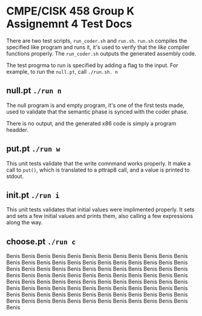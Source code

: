# CMPE/CISK 458 Group K Assignemnt 4 Test Docs

There are two test scripts, `run_coder.sh` and `run.sh`.
`run.sh` compiles the specified like program and runs it, it's used to verify that the *like* compiler functions properly.
The `run_coder.sh` outputs the generated assembly code. 

The test progrma to run is specified by adding a flag to the input.
For example, to run the `null.pt`, call `./run.sh. n`

## null.pt `./run n`
The null program is and empty program, it's one of the first tests made, used to validate that the semantic phase is synced with the coder phase.

There is no output, and the generated x86 code is simply a program headder. 

## put.pt `./run w`
This unit tests validate that the write comnmand works properly. It make a call to `put()`, which is translated to a pttrap8 call, and a value is printed to stdout. 


## init.pt `./run i`
This unit tests validates that initial values were implimented properly.
It sets and sets a few initial values and prints them, also calling a few expressions along the way.

## choose.pt `./run c`
Benis Benis Benis Benis Benis Benis Benis Benis Benis Benis Benis Benis Benis Benis Benis Benis Benis Benis Benis Benis Benis Benis Benis Benis Benis Benis Benis Benis Benis Benis Benis Benis Benis Benis Benis Benis Benis Benis Benis Benis Benis Benis Benis Benis Benis Benis Benis Benis Benis Benis Benis Benis Benis Benis Benis Benis Benis Benis Benis Benis Benis Benis Benis Benis Benis Benis Benis Benis Benis Benis Benis Benis Benis Benis Benis Benis Benis Benis Benis Benis Benis Benis Benis Benis Benis Benis Benis Benis Benis Benis Benis Benis Benis Benis Benis Benis Benis 